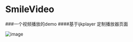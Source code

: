 # SmileVideo
###一个视频播放的demo
 ####基于ijkplayer 定制播放器页面
 
 ![image](http://chuantu.biz/t6/262/1521794799x-1566638147.gif)

